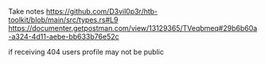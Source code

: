 Take notes
https://github.com/D3vil0p3r/htb-toolkit/blob/main/src/types.rs#L9
https://documenter.getpostman.com/view/13129365/TVeqbmeq#29b6b60a-a324-4d11-aebe-bb633b76e52c

if receiving 404 users profile may not be public
